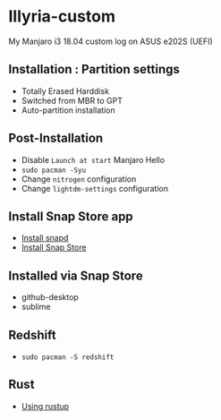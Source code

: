 # Illyria-custom
My Manjaro i3 18.04 custom log on ASUS e202S (UEFI)

## Installation : Partition settings
- Totally Erased Harddisk
- Switched from MBR to GPT
- Auto-partition installation

## Post-Installation
- Disable `Launch at start` Manjaro Hello
- `sudo pacman -Syu`
- Change `nitrogen` configuration
- Change `lightdm-settings` configuration

## Install Snap Store app
- [Install snapd](https://docs.snapcraft.io/installing-snap-on-manjaro-linux)
- [Install Snap Store](https://docs.snapcraft.io/installing-snap-store-app)

## Installed via Snap Store
- github-desktop
- sublime

## Redshift
- `sudo pacman -S redshift`

## Rust
- [Using rustup](https://www.rust-lang.org/tools/install)
